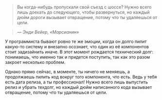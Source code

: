 ﻿> Вы когда-нибудь пропускали свой съезд с шоссе? Нужно всего лишь доехать до следующего, чтобы развернуться, но каждый дюйм дороги вызывает отвращение, потому что ты удаляешься от цели.

>*― Энди Вейер, «Марсианин»*

У программиста бывают ровно те же эмоции, когда он долго пилит какую-то систему и внезапно осознает, что один из её компонентов стоит задизайнить иначе. В этот момент рождается технический долг: понимаешь, что именно так и придется поступить, так как это разом закроет несколько проблем.

Однако прямо сейчас, в моменте, ты ничего не меняешь, а продолжаешь пилить код вокруг того компонента, что есть. Ведь у тебя есть дата релиза, а ты профессионал! Нужно всего лишь выпустить релиз и убрать техдолг, но каждый дюйм написанного кода вызывает отвращение, потому что ты удаляешься от цели.